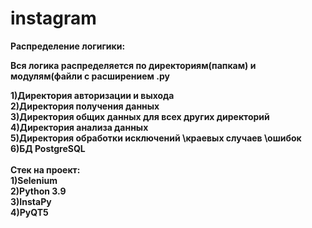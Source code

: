 # instagram

**Распределение логигики:<br>**

**Вся логика распределяется по директориям(папкам) и модулям(файли с расширением .py<br>**

**1)Директория авторизации и выхода <br>
2)Директория получения данных<br>
3)Директория общих данных для всех других директорий<br>
4)Директория анализа данных<br>
5)Директория обработки исключений \краевых случаев \ошибок<br>
6)БД PostgreSQL<br>
<br>
Стек на проект:<br>
1)Selenium<br>
2)Python 3.9<br>
3)InstaPy<br>
4)PyQT5<br>**
